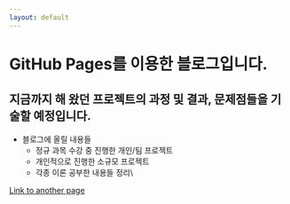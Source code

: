 ```yaml
---
layout: default
---
```


# GitHub Pages를 이용한 블로그입니다.
## 지금까지 해 왔던 프로젝트의 과정 및 결과, 문제점들을 기술할 예정입니다.

* 블로그에 올릴 내용들
  * 정규 과목 수강 중 진행한 개인/팀 프로젝트
  * 개인적으로 진행한 소규모 프로젝트
  * 각종 이론 공부한 내용들 정리\

[Link to another page](./docs/2020-01-09-docs-test.md)
